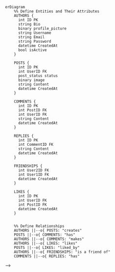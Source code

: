```mermaid
erDiagram
    %% Define Entities and Their Attributes
    AUTHORS {
      int ID PK
      string Bio
      binary profile_picture
      string Username
      string Email
      string Password
      datetime CreatedAt
      bool isActive
    }
    
    POSTS {
      int ID PK
      int UserID FK
      post_status status
      binary image
      string Content
      datetime CreatedAt
    }
    
    COMMENTS {
      int ID PK
      int PostID FK
      int UserID FK
      string Content
      datetime CreatedAt
    }

    REPLIES {
      int ID PK
      int CommentID FK
      string Content
      datetime CreatedAt
    }

    FRIENDSHIPS {
      int User2ID FK
      int User1ID FK
      datetime CreatedAt
    }
    
    LIKES {
      int ID PK
      int UserID FK
      int PostID FK
      datetime CreatedAt
    }
    
    
    %% Define Relationships
    AUTHORS ||--o{ POSTS: "creates"
    POSTS ||--o{ COMMENTS: "has"
    AUTHORS ||--o{ COMMENTS: "makes"
    AUTHORS ||--o{ LIKES: "likes"
    POSTS ||--o{ LIKES: "liked_by"
    AUTHORS ||--o{ FRIENDSHIPS: "is a friend of"
    COMMENTS ||--o{ REPLIES: "has"
```

<!--     <!-- GROUPS {
      int ID PK
      string GroupName
      string Description
      datetime CreatedAt
    }

    GROUP_MEMBERS {
      int GroupID FK
      int UserID FK
      datetime JoinedAt
    } --> -->